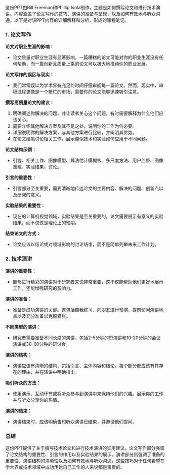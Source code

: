 这份PPT由Bill Freeman和Phillip Isola制作，主题是如何撰写论文和进行技术演讲。内容涵盖了论文写作的技巧、演讲的准备与呈现，以及如何有效地与听众沟通。以下是对该PPT内容的详细解释和分析，形成的课程笔记。

### 1. 论文写作

**论文对职业生涯的影响：**
- 论文质量对职业生涯有显著影响。一篇糟糕的论文可能对你的职业生涯没有任何帮助，而一篇创新且质量上乘的论文可以极大地推动你的职业发展。

**论文写作的误区与现实：**
- 我们常常误以为学术界有充足的时间仔细审阅每一篇论文。然而，现实中，审稿过程更像是一个繁忙的市场，需要你的论文能够迅速吸引注意。

**撰写高质量论文的建议：**
1. 明确阐述你解决的问题，并让读者关心这个问题。有时需要解释为什么他们应该关心。
2. 简要介绍其他解决方案及其不足之处，说明你的工作为何必要。
3. 详细说明你的解决方案，与其他方案进行比较，并阐明其优势。
4. 在论文结尾讨论相关工作，展示类似技术和实验如何应用于不同问题。

**论文结构示例：**
- 引言、相关工作、图像模型、算法估计模糊核、多尺度方法、用户监督、图像重建、实验结果、讨论。

**引言的重要性：**
- 引言部分至关重要，需要清晰地传达论文的主要内容、解决的问题、创新点以及研究的意义。

**实验结果的重要性：**
- 现在的计算机视觉领域，实验结果是至关重要的。论文需要展示有意义的实验结果，而不仅仅是理论上的预期。

**结束论文的方式：**
- 论文应该以结论或对领域影响的讨论结束，而不是简单列举未来工作计划。

### 2. 技术演讲

**演讲的重要性：**
- 能够进行精彩的演讲对于研究者来说非常重要，这不仅能帮助他们更好地展示工作，还能增强研究的影响力。

**演讲的准备：**
- 准备是成功演讲的关键。这包括自我练习、向朋友进行预演、提前访问演讲地点以及充分准备以克服紧张。

**不同类型的演讲：**
- 研究者需要准备不同长度的演讲，包括2-5分钟的短演讲和10-20分钟的会议演讲或30-60分钟的研讨会。

**演讲的结构：**
- 演讲应该有清晰的结构，包括引言、主体内容和结论。每个部分都应该有其存在的理由，并在演讲中明确指出。

**吸引听众的方法：**
- 使用演示、互动环节或将听众参与到演讲中来保持他们的兴趣。展示你的工作并与听众分享你的热情。

**演讲的结束：**
- 演讲结束时，应该明确告知听众演讲已结束，并邀请他们提问。

### 总结

这份PPT提供了关于撰写技术论文和进行技术演讲的实用建议。论文写作部分强调了论文结构的重要性、引言的作用以及实验结果的展示。演讲部分则强调了准备的重要性、演讲结构的清晰性以及如何有效地与听众沟通。这些技巧对于任何希望在学术界或技术领域中成功传达自己工作的人来说都是宝贵的。